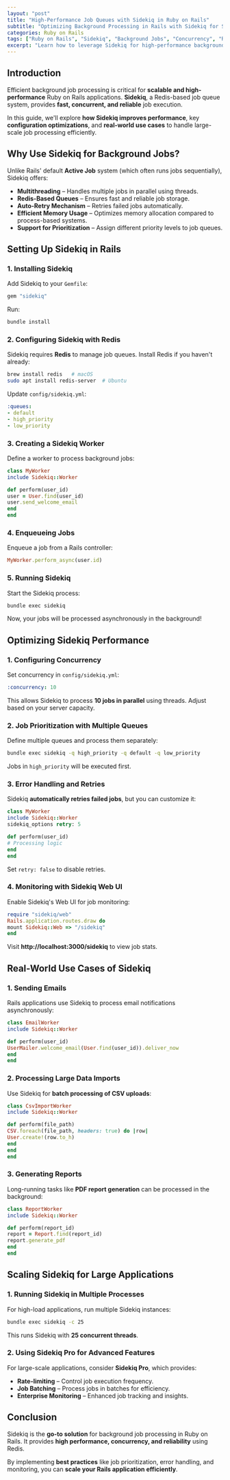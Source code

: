 ```yaml
---
layout: "post"
title: "High-Performance Job Queues with Sidekiq in Ruby on Rails"
subtitle: "Optimizing Background Processing in Rails with Sidekiq for Speed and Scalability"
categories: Ruby on Rails
tags: ["Ruby on Rails", "Sidekiq", "Background Jobs", "Concurrency", "Redis", "Job Queues", "Performance Optimization"]
excerpt: "Learn how to leverage Sidekiq for high-performance background job processing in Ruby on Rails. Optimize concurrency, reduce latency, and scale your application efficiently."
---
```


## Introduction

Efficient background job processing is critical for **scalable and high-performance** Ruby on Rails applications. **Sidekiq**, a Redis-based job queue system, provides **fast, concurrent, and reliable** job execution.

In this guide, we'll explore **how Sidekiq improves performance**, key **configuration optimizations**, and **real-world use cases** to handle large-scale job processing efficiently.

## Why Use Sidekiq for Background Jobs?

Unlike Rails' default **Active Job** system (which often runs jobs sequentially), Sidekiq offers:

- **Multithreading** – Handles multiple jobs in parallel using threads.
- **Redis-Based Queues** – Ensures fast and reliable job storage.
- **Auto-Retry Mechanism** – Retries failed jobs automatically.
- **Efficient Memory Usage** – Optimizes memory allocation compared to process-based systems.
- **Support for Prioritization** – Assign different priority levels to job queues.

## Setting Up Sidekiq in Rails

### **1. Installing Sidekiq**

Add Sidekiq to your `Gemfile`:

```ruby  
gem "sidekiq"  
```

Run:

```sh  
bundle install  
```

### **2. Configuring Sidekiq with Redis**

Sidekiq requires **Redis** to manage job queues. Install Redis if you haven't already:

```sh  
brew install redis   # macOS  
sudo apt install redis-server  # Ubuntu  
```

Update `config/sidekiq.yml`:

```yml  
:queues:
- default
- high_priority
- low_priority  
  ```

### **3. Creating a Sidekiq Worker**

Define a worker to process background jobs:

```ruby  
class MyWorker  
include Sidekiq::Worker

def perform(user_id)  
user = User.find(user_id)  
user.send_welcome_email  
end  
end  
```

### **4. Enqueueing Jobs**

Enqueue a job from a Rails controller:

```ruby  
MyWorker.perform_async(user.id)  
```

### **5. Running Sidekiq**

Start the Sidekiq process:

```sh  
bundle exec sidekiq  
```

Now, your jobs will be processed asynchronously in the background!

## Optimizing Sidekiq Performance

### **1. Configuring Concurrency**

Set concurrency in `config/sidekiq.yml`:

```yml  
:concurrency: 10  
```

This allows Sidekiq to process **10 jobs in parallel** using threads. Adjust based on your server capacity.

### **2. Job Prioritization with Multiple Queues**

Define multiple queues and process them separately:

```sh  
bundle exec sidekiq -q high_priority -q default -q low_priority  
```

Jobs in `high_priority` will be executed first.

### **3. Error Handling and Retries**

Sidekiq **automatically retries failed jobs**, but you can customize it:

```ruby  
class MyWorker  
include Sidekiq::Worker  
sidekiq_options retry: 5

def perform(user_id)  
# Processing logic  
end  
end  
```

Set `retry: false` to disable retries.

### **4. Monitoring with Sidekiq Web UI**

Enable Sidekiq's Web UI for job monitoring:

```ruby  
require "sidekiq/web"  
Rails.application.routes.draw do  
mount Sidekiq::Web => "/sidekiq"  
end  
```

Visit **http://localhost:3000/sidekiq** to view job stats.

## Real-World Use Cases of Sidekiq

### **1. Sending Emails**

Rails applications use Sidekiq to process email notifications asynchronously:

```ruby  
class EmailWorker  
include Sidekiq::Worker

def perform(user_id)  
UserMailer.welcome_email(User.find(user_id)).deliver_now  
end  
end  
```

### **2. Processing Large Data Imports**

Use Sidekiq for **batch processing of CSV uploads**:

```ruby  
class CsvImportWorker  
include Sidekiq::Worker

def perform(file_path)  
CSV.foreach(file_path, headers: true) do |row|  
User.create!(row.to_h)  
end  
end  
end  
```

### **3. Generating Reports**

Long-running tasks like **PDF report generation** can be processed in the background:

```ruby  
class ReportWorker  
include Sidekiq::Worker

def perform(report_id)  
report = Report.find(report_id)  
report.generate_pdf  
end  
end  
```

## Scaling Sidekiq for Large Applications

### **1. Running Sidekiq in Multiple Processes**

For high-load applications, run multiple Sidekiq instances:

```sh  
bundle exec sidekiq -c 25  
```

This runs Sidekiq with **25 concurrent threads**.

### **2. Using Sidekiq Pro for Advanced Features**

For large-scale applications, consider **Sidekiq Pro**, which provides:

- **Rate-limiting** – Control job execution frequency.
- **Job Batching** – Process jobs in batches for efficiency.
- **Enterprise Monitoring** – Enhanced job tracking and insights.

## Conclusion

Sidekiq is the **go-to solution** for background job processing in Ruby on Rails. It provides **high performance, concurrency, and reliability** using Redis.

By implementing **best practices** like job prioritization, error handling, and monitoring, you can **scale your Rails application efficiently**.

